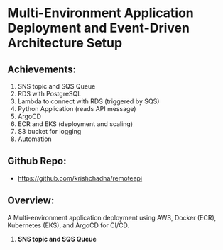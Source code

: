 # Multi-Environment Application Deployment and Event-Driven Architecture Setup

## Achievements:
1. SNS topic and SQS Queue
2. RDS with PostgreSQL
3. Lambda to connect with RDS (triggered by SQS)
4. Python Application (reads API message)
5. ArgoCD
6. ECR and EKS (deployment and scaling)
7. S3 bucket for logging
8. Automation

## Github Repo:
- https://github.com/krishchadha/remoteapi

## Overview:
A Multi-environment application deployment using AWS, Docker (ECR), Kubernetes (EKS), and ArgoCD for CI/CD.

1. **SNS topic and SQS Queue**
